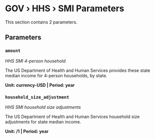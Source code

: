 # GOV › HHS › SMI Parameters

This section contains 2 parameters.

## Parameters

### `amount`
*HHS SMI 4-person household*

The US Department of Health and Human Services provides these state median income for 4-person households, by state.

**Unit: currency-USD | Period: year**


### `household_size_adjustment`
*HHS SMI household size adjustments*

The US Department of Health and Human Services household size adjustments for state median income.

**Unit: /1 | Period: year**

